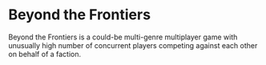 # Beyond the Frontiers
Beyond the Frontiers is a could-be multi-genre multiplayer game with unusually high number of concurrent players competing against each other on behalf of a faction.
